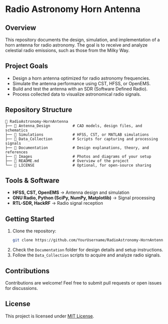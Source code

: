 # Radio Astronomy Horn Antenna

## Overview
This repository documents the design, simulation, and implementation of a horn antenna for radio astronomy. The goal is to receive and analyze celestial radio emissions, such as those from the Milky Way.

## Project Goals
- Design a horn antenna optimized for radio astronomy frequencies.
- Simulate the antenna performance using CST, HFSS, or OpenEMS.
- Build and test the antenna with an SDR (Software Defined Radio).
- Process collected data to visualize astronomical radio signals.

## Repository Structure
```
📂 RadioAstronomy-HornAntenna
├── 📁 Antenna_Design          # CAD models, design files, and schematics
├── 📁 Simulations             # HFSS, CST, or MATLAB simulations
├── 📁 Data_Collection         # Scripts for capturing and processing signals
├── 📁 Documentation           # Design explanations, theory, and references
├── 📁 Images                  # Photos and diagrams of your setup
├── 📜 README.md               # Overview of the project
└── 📜 LICENSE                 # Optional, for open-source sharing
```

## Tools & Software
- **HFSS, CST, OpenEMS** → Antenna design and simulation
- **GNU Radio, Python (SciPy, NumPy, Matplotlib)** → Signal processing
- **RTL-SDR, HackRF** → Radio signal reception

## Getting Started
1. Clone the repository:
   ```sh
   git clone https://github.com/YourUsername/RadioAstronomy-HornAntenna.git
   ```
2. Check the `Documentation` folder for design details and setup instructions.
3. Follow the `Data_Collection` scripts to acquire and analyze radio signals.

## Contributions
Contributions are welcome! Feel free to submit pull requests or open issues for discussions.

## License
This project is licensed under [MIT License](LICENSE).
